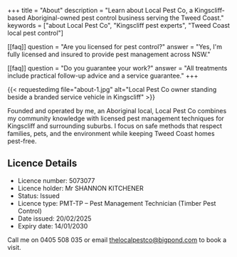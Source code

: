 +++
title = "About"
description = "Learn about Local Pest Co, a Kingscliff-based Aboriginal-owned pest control business serving the Tweed Coast."
keywords = ["about Local Pest Co", "Kingscliff pest experts", "Tweed Coast local pest control"]

[[faq]]
question = "Are you licensed for pest control?"
answer = "Yes, I'm fully licensed and insured to provide pest management across NSW."

[[faq]]
question = "Do you guarantee your work?"
answer = "All treatments include practical follow-up advice and a service guarantee."
+++

{{< requestedimg file="about-1.jpg" alt="Local Pest Co owner standing beside a branded service vehicle in Kingscliff" >}}

Founded and operated by me, an Aboriginal local, Local Pest Co combines my community knowledge with licensed pest management techniques for Kingscliff and surrounding suburbs. I focus on safe methods that respect families, pets, and the environment while keeping Tweed Coast homes pest-free.

## Licence Details

- Licence number: 5073077
- Licence holder: Mr SHANNON KITCHENER
- Status: Issued
- Licence type: PMT-TP – Pest Management Technician (Timber Pest Control)
- Date issued: 20/02/2025
- Expiry date: 14/01/2030

Call me on 0405 508 035 or email thelocalpestco@bigpond.com to book a visit.
